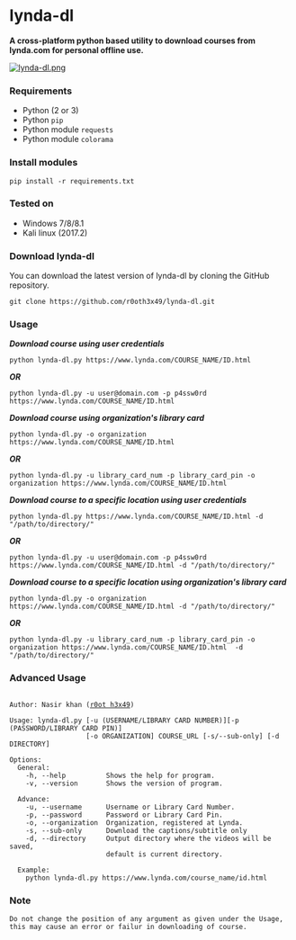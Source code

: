 # lynda-dl
**A cross-platform python based utility to download courses from lynda.com for personal offline use.**

[![lynda-dl.png](https://s2.postimg.org/7nnfdy4l5/lynda-dl.png)](https://postimg.org/image/mwdcrpy9h/)

### Requirements

- Python (2 or 3)
- Python `pip`
- Python module `requests`
- Python module `colorama`

### Install modules

	pip install -r requirements.txt
	
### Tested on

- Windows 7/8/8.1
- Kali linux (2017.2)

	 
### Download lynda-dl

You can download the latest version of lynda-dl by cloning the GitHub repository.

	git clone https://github.com/r0oth3x49/lynda-dl.git


### Usage 

***Download course using user credentials***

	python lynda-dl.py https://www.lynda.com/COURSE_NAME/ID.html
	
***OR***

	python lynda-dl.py -u user@domain.com -p p4ssw0rd https://www.lynda.com/COURSE_NAME/ID.html
	
***Download course using organization's library card***

	python lynda-dl.py -o organization https://www.lynda.com/COURSE_NAME/ID.html
	
***OR***

	python lynda-dl.py -u library_card_num -p library_card_pin -o organization https://www.lynda.com/COURSE_NAME/ID.html
	
	
***Download course to a specific location using user credentials***

	python lynda-dl.py https://www.lynda.com/COURSE_NAME/ID.html -d "/path/to/directory/"
	
***OR***

	python lynda-dl.py -u user@domain.com -p p4ssw0rd https://www.lynda.com/COURSE_NAME/ID.html -d "/path/to/directory/"

	
***Download course to a specific location using organization's library card***

	python lynda-dl.py -o organization https://www.lynda.com/COURSE_NAME/ID.html -d "/path/to/directory/"
	
***OR***

	python lynda-dl.py -u library_card_num -p library_card_pin -o organization https://www.lynda.com/COURSE_NAME/ID.html  -d "/path/to/directory/"
	

### Advanced Usage

<pre><code>
Author: Nasir khan (<a href="http://r0oth3x49.herokuapp.com/">r0ot h3x49</a>)

Usage: lynda-dl.py [-u (USERNAME/LIBRARY CARD NUMBER)][-p (PASSWORD/LIBRARY CARD PIN)]
                   [-o ORGANIZATION] COURSE_URL [-s/--sub-only] [-d DIRECTORY]

Options:
  General:
    -h, --help          Shows the help for program.
    -v, --version       Shows the version of program.

  Advance:
    -u, --username      Username or Library Card Number.
    -p, --password      Password or Library Card Pin.
    -o, --organization  Organization, registered at Lynda.
    -s, --sub-only      Download the captions/subtitle only
    -d, --directory     Output directory where the videos will be saved,
                        default is current directory.
  
  Example:
	python lynda-dl.py https://www.lynda.com/course_name/id.html
</code></pre>


### Note 
<pre><code>Do not change the position of any argument as given under the Usage, this may cause an error or failur in downloading of course.</code></pre>
